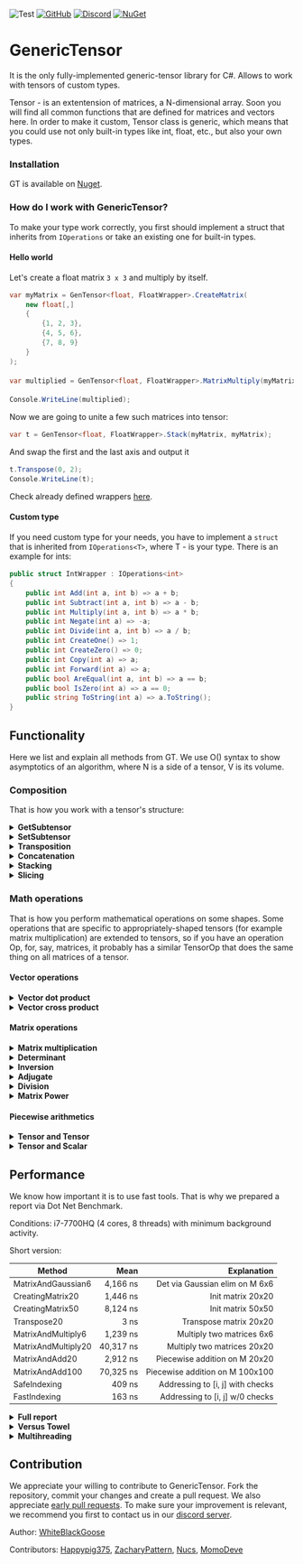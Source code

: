 ﻿![Test](https://github.com/WhiteBlackGoose/GenericTensor/workflows/Test/badge.svg)
[![GitHub](https://img.shields.io/github/license/WhiteBlackGoose/GenericTensor?color=blue)](https://github.com/asc-community/GenericTensor/blob/master/LICENSE)
[![Discord](https://img.shields.io/discord/642350046213439489?color=orange&label=Discord)](https://discord.gg/YWJEX7a)
[![NuGet](https://img.shields.io/nuget/vpre/GenericTensor?label=NuGet)](https://www.nuget.org/packages/GenericTensor/)

# GenericTensor

It is the only fully-implemented generic-tensor library for C#. Allows to work with tensors of custom types.

Tensor - is an extentension of matrices, a N-dimensional array. Soon you will find all common functions that are
defined for matrices and vectors here. In order to make it custom, Tensor class is generic, which means that
you could use not only built-in types like int, float, etc., but also your own types.

### Installation

GT is available on [Nuget](https://www.nuget.org/packages/GenericTensor/).

### How do I work with GenericTensor?

To make your type work correctly, you first should implement a struct that inherits from `IOperations` or take an existing one
for built-in types.

#### Hello world

Let's create a float matrix `3 x 3` and multiply by itself.

```cs
var myMatrix = GenTensor<float, FloatWrapper>.CreateMatrix(
    new float[,]
    {
        {1, 2, 3},
        {4, 5, 6},
        {7, 8, 9}
    }
);

var multiplied = GenTensor<float, FloatWrapper>.MatrixMultiply(myMatrix, myMatrix);

Console.WriteLine(multiplied);
```

Now we are going to unite a few such matrices into tensor:

```cs
var t = GenTensor<float, FloatWrapper>.Stack(myMatrix, myMatrix);
```

And swap the first and the last axis and output it

```cs
t.Transpose(0, 2);
Console.WriteLine(t);
```

Check already defined wrappers <a href="https://github.com/asc-community/GenericTensor/blob/master/GenericTensor/Functions/DefaultWrappers.cs">here</a>.

#### Custom type

If you need custom type for your needs, you have to implement a `struct` that is inherited from `IOperations<T>`, where
T - is your type. There is an example for ints:

```cs
public struct IntWrapper : IOperations<int>
{
    public int Add(int a, int b) => a + b;
    public int Subtract(int a, int b) => a - b;
    public int Multiply(int a, int b) => a * b;
    public int Negate(int a) => -a;
    public int Divide(int a, int b) => a / b;
    public int CreateOne() => 1;
    public int CreateZero() => 0;
    public int Copy(int a) => a;
    public int Forward(int a) => a;
    public bool AreEqual(int a, int b) => a == b;
    public bool IsZero(int a) => a == 0;
    public string ToString(int a) => a.ToString();
}
```

## Functionality

Here we list and explain all methods from GT. We use O() syntax to show
asymptotics of an algorithm, where N is a side of a tensor, V is its volume.

### Composition

That is how you work with a tensor's structure:

<details><summary><strong>GetSubtensor</strong></summary><p>

```cs
public GenTensor<T> GetSubtensor(params int[] indecies)
```

Allows to get a subtensor with SHARED data (so that any changes to
intial tensor or the subtensor will be reflected in both).

For example, Subtensor of a matrix is a vector (row).

Works for O(1)
</p></details>

<details><summary><strong>SetSubtensor</strong></summary><p>

```cs
public void SetSubtensor(GenTensor<T, TWrapper> sub, params int[] indecies);
```

Allows to set a subtensor by forwarding all elements from sub to this. Override
ConstantsAndFunctions<T, TWrapper>.Forward to enable it.

Works for O(V)
</p></details>

<details><summary><strong>Transposition</strong></summary><p>

```cs
public void Transpose(int axis1, int axis2);
public void TransposeMatrix();
```

Swaps axis1 and axis2 in this.
TransposeMatrix swaps the last two axes.

Works for O(1)
</p></details>

<details><summary><strong>Concatenation</strong></summary><p>

```cs
public static GenTensor<T, TWrapper> Concat(GenTensor<T, TWrapper> a, GenTensor<T, TWrapper> b);
```

Conatenates two tensors by their first axis. For example, concatenation of
two tensors of shape [4 x 5 x 6] and [7 x 5 x 6] is a tensor of shape
[11 x 5 x 6]. 

Works for O(N)
</p></details>

<details><summary><strong>Stacking</strong></summary><p>

```cs
public static GenTensor<T, TWrapper> Stack(params GenTensor<T, TWrapper>[] elements);
```

Unites all same-shape elements into one tensor with 1 dimension more.
For example, if t1, t2, and t3 are of shape [2 x 5], Stack(t1, t2, t3) will
return a tensor of shape [3 x 2 x 5]

Works for O(V)
</p></details>

<details><summary><strong>Slicing</strong></summary><p>

```cs
public GenTensor<T, TWrapper> Slice(int leftIncluding, int rightExcluding);
```

Slices this into another tensor with data-sharing. Syntax and use is similar to
python's numpy:

```py
v = myTensor[2:3]
```

is the same as

```cs
var v = myTensor.Slice(2, 3);
```

Works for O(N)
</p></details>

### Math operations

That is how you perform mathematical operations on some shapes.
Some operations that are specific to appropriately-shaped tensors
(for example matrix multiplication) are extended to tensors, so if you have
an operation Op, for, say, matrices, it probably has a similar TensorOp that
does the same thing on all matrices of a tensor.

#### Vector operations

<details><summary><strong>Vector dot product</strong></summary><p>

```cs
public static T VectorDotProduct(GenTensor<T, TWrapper> a, GenTensor<T, TWrapper> b);
public static GenTensor<T, TWrapper> TensorVectorDotProduct(GenTensor<T, TWrapper> a, GenTensor<T, TWrapper> b);
```

Counts dot product of two same-shaped vectors. For example, you have v1 = {2, 3, 4},
v2 = {5, 6, 7}, then VectorDotProduct(v1, v2) = 2 * 5 + 3 * 6 + 4 * 7 = 56.

Works for O(V)
</p></details>

<details><summary><strong>Vector cross product</strong></summary><p>

```cs
public static GenTensor<T, TWrapper> VectorCrossProduct(GenTensor<T, TWrapper> a, GenTensor<T, TWrapper> b);
public static GenTensor<T, TWrapper> TensorVectorCrossProduct(GenTensor<T, TWrapper> a, GenTensor<T, TWrapper> b);
```

Counts cross product of two same-shaped vectors. The resulting vector is such one
that is perdendicular to all of the arguments.

Works for O(V)
</p></details>

#### Matrix operations

<details><summary><strong>Matrix multiplication</strong></summary><p>

```cs
public static GenTensor<T, TWrapper> MatrixMultiply(GenTensor<T, TWrapper> a, GenTensor<T, TWrapper> b, Threading threading = Threading.Single);
public static GenTensor<T, TWrapper> TensorMatrixMultiply(GenTensor<T, TWrapper> a, GenTensor<T, TWrapper> b, Threading threading = Threading.Single);
```

Performs matrix multiplication operation of two matrices. One's height should be the same
as Another's width.

MatrixMultiply for `Threading.Multi` performs parallel computations over the first axis, TensorMatrixMultiplyParallel
performs parallel computations over matrices.

Works for O(N^3)
</p></details>

<details><summary><strong>Determinant</strong></summary><p>

```cs
public T DeterminantLaplace();
public T DeterminantGaussianSafeDivision();
public T DeterminantGaussianSimple();
```

Finds determinant of a square matrix. DeterminantLaplace is the simplest and true
way to find determinant, but it is as slow as O(N!). Guassian elimination works
for O(N^3) but might cause precision loss when dividing. If your type does not
lose precision when being divided, use DeterminantGaussianSimple. Otherwise, for example,
for int, use DeterminantGaussianSafeDivision. 

Works for O(N!), O(N^3)
</p></details>

<details><summary><strong>Inversion</strong></summary><p>

```cs
public void InvertMatrix();
public void TensorMatrixInvert();
```

Inverts A to B such that A * B = I where I is identity matrix.

Works for O(N^4)
</p></details>

<details><summary><strong>Adjugate</strong></summary><p>

```cs
public GenTensor<T, TWrapper> Adjoint();
```

Returns an adjugate matrix.

Works for O(N^4)
</p></details>

<details><summary><strong>Division</strong></summary><p>

```cs
public static GenTensor<T, TWrapper> MatrixDivide(GenTensor<T, TWrapper> a, GenTensor<T, TWrapper> b);
public static GenTensor<T, TWrapper> TensorMatrixDivide(GenTensor<T, TWrapper> a, GenTensor<T, TWrapper> b)
```

Of A, B returns such C that A == C * B.

Works for O(N^4)
</p></details>

<details><summary><strong>Matrix Power</strong></summary><p>

```cs
public static GenTensor<T, TWrapper> MatrixPower(GenTensor<T, TWrapper> m, int power);
public static GenTensor<T, TWrapper> TensorMatrixPower(GenTensor<T, TWrapper> m, int power);
```

Finds the power of a matrix.

Works for O(log(N) * N^3)
</p></details>

#### Piecewise arithmetics

<details><summary><strong>Tensor and Tensor</strong></summary><p>

```cs
public static GenTensor<T, TWrapper> PiecewiseAdd(GenTensor<T, TWrapper> a, GenTensor<T, TWrapper> b, Threading threading = Threading.Single);
public static GenTensor<T, TWrapper> PiecewiseSubtract(GenTensor<T, TWrapper> a, GenTensor<T, TWrapper> b, Threading threading = Threading.Single);
public static GenTensor<T, TWrapper> PiecewiseMultiply(GenTensor<T, TWrapper> a, GenTensor<T, TWrapper> b, Threading threading = Threading.Single);
public static GenTensor<T, TWrapper> PiecewiseDivide(GenTensor<T, TWrapper> a, GenTensor<T, TWrapper> b, Threading threading = Threading.Single);
```

Returns a tensor of an operation being applied to every matching pair so that Add is.
Those with Parallel in its name are ran on multiple cores (via Parallel.For).

```
result[i, j, k...] = a[i, j, k...] + b[i, j, k...]
```

Works for O(V)
</p></details>

<details><summary><strong>Tensor and Scalar</strong></summary><p>

```cs
public static GenTensor<T, TWrapper> PiecewiseAdd(GenTensor<T, TWrapper> a, T b, Threading threading = Threading.Single);
public static GenTensor<T, TWrapper> PiecewiseSubtract(GenTensor<T, TWrapper> a, T b, Threading threading = Threading.Single);
public static GenTensor<T, TWrapper> PiecewiseSubtract(T a, GenTensor<T, TWrapper> b, Threading threading = Threading.Single);
public static GenTensor<T, TWrapper> PiecewiseMultiply(GenTensor<T, TWrapper> a, T b, Threading threading = Threading.Single);
public static GenTensor<T, TWrapper> PiecewiseDivide(GenTensor<T, TWrapper> a, T b, Threading threading = Threading.Single);
public static GenTensor<T, TWrapper> PiecewiseDivide(T a, GenTensor<T, TWrapper> b, Threading threading = Threading.Single);
```

Performs an operation on each of tensor's element and forwards them to the result
You can set `threading: Threading.Auto` to let GT to determine whether it is better to use multi-threading or
keep working at one core, or `threading: Threading.Multi` if you need multi-threading.

Works for O(V)
</p></details>

## Performance

We know how important it is to use fast tools. That is why we prepared a report via Dot Net Benchmark.

Conditions: i7-7700HQ (4 cores, 8 threads) with minimum background activity.

Short version:

|                      Method |              Mean |                          Explanation |
|---------------------------- |------------------:|-------------------------------------:|
|          MatrixAndGaussian6 |          4,166 ns | Det via Gaussian elim on M 6x6       |
|            CreatingMatrix20 |          1,446 ns | Init matrix 20x20                    |
|            CreatingMatrix50 |          8,124 ns | Init matrix 50x50                    |
|                 Transpose20 |              3 ns | Transpose matrix 20x20               |
|          MatrixAndMultiply6 |          1,239 ns | Multiply two matrices 6x6            |
|         MatrixAndMultiply20 |         40,317 ns | Multiply two matrices 20x20          |
|              MatrixAndAdd20 |          2,912 ns | Piecewise addition on M 20x20        |
|             MatrixAndAdd100 |         70,325 ns | Piecewise addition on M 100x100      |
|                SafeIndexing |            409 ns | Addressing to [i, j] with checks     |
|                FastIndexing |            163 ns | Addressing to [i, j] w/0 checks      |

<details><summary><strong>Full report</strong></summary>


|                      Method |              Last |                          Explanation |
|---------------------------- |------------------:|-------------------------------------:|
|           MatrixAndLaplace3 |            175 ns | Det via Laplace on M 3x3             |
|           MatrixAndLaplace6 |         28,739 ns | Det via Laplace on M 6x6             |
|           MatrixAndLaplace9 |     14,560,626 ns | Det via Laplace on M 9x9             |
|          MatrixAndGaussian3 |            594 ns | Det via Gaussian elim on M 3x3       |
|          MatrixAndGaussian6 |          4,054 ns | Det via Gaussian elim on M 6x6       |
|          MatrixAndGaussian9 |         13,102 ns | Det via Gaussian elim on M 9x9       |
|            CreatingMatrix20 |          1,395 ns | Init matrix 20x20                    |
|            CreatingMatrix50 |          7,826 ns | Init matrix 50x50                    |
|                 Transpose20 |              3 ns | Transpose matrix 20x20               |
|          MatrixAndMultiply6 |            709 ns | Multiply two matrices 6x6            |
|         MatrixAndMultiply20 |         23,216 ns | Multiply two matrices 20x20          |
|         TensorAndMultiply15 |        636,207 ns | M-ply 2 T 40x15x15                   |
|  MatrixAndMultiply6Parallel |         14,157 ns | M-ply 2 M 6x6 in multithread         |
| MatrixAndMultiply20Parallel |         14,085 ns | M-ply 2 M 20x20 in multithread       |
| TensorAndMultiply15Parallel |        239,980 ns | M-ply 2 T 40x15x15 in multithread    |
|              MatrixAndAdd20 |          1,612 ns | Piecewise addition on M 20x20        |
|             MatrixAndAdd100 |         37,740 ns | Piecewise addition on M 100x100      |
|      MatrixAndAdd20Parallel |          9,698 ns | P-se add in multithread on M 20x20   |
|     MatrixAndAdd100Parallel |         58,560 ns | P-se add in multithread on M 100x100 |
|                SafeIndexing |            422 ns | Addressing to [i, j] with checks     |
|                FastIndexing |            154 ns | Addressing to [i, j] w/0 checks      |

</details>

<details><summary><strong>Versus Towel</strong></summary>

Towel is not a competitor to GT, those are completely different libraries. But since it is the only library that provides matrices for
arbitrary type (not only numeric), we have to compare GT to it.

|                      Method |     GenericTensor |           Towel |                          Explanation | GT wins?   |
|---------------------------- |------------------:|----------------:|-------------------------------------:|:----------:|
|           MatrixAndLaplace3 |            175 ns |          330 ns | Det via Laplace on M 3x3             | +          |
|           MatrixAndLaplace6 |         28,739 ns |       45,338 ns | Det via Laplace on M 6x6             | +          |
|           MatrixAndLaplace9 |     14,560,626 ns |   22,770,639 ns | Det via Laplace on M 9x9             | +          |
|          MatrixAndGaussian3 |            594 ns |          721 ns | Det via Gaussian elim on M 3x3       | +          |
|          MatrixAndGaussian6 |          4,054 ns |        4,547 ns | Det via Gaussian elim on M 6x6       | +          |
|          MatrixAndGaussian9 |         13,102 ns |       14,574 ns | Det via Gaussian elim on M 9x9       | +          |
|            CreatingMatrix20 |          1,395 ns |        1,460 ns | Init matrix 20x20                    | =          |
|            CreatingMatrix50 |          7,826 ns |        8,490 ns | Init matrix 50x50                    | =          |
|                 Transpose20 |              3 ns |          766 ns | Transpose matrix 20x20               | +          |
|          MatrixAndMultiply6 |            709 ns |          930 ns | Multiply two matrices 6x6            | +          |
|         MatrixAndMultiply20 |         23,216 ns |       29,092 ns | Multiply two matrices 20x20          | +          |
|              MatrixAndAdd20 |          1,612 ns |        1,386 ns | Piecewise addition on M 20x20        | -          |
|             MatrixAndAdd100 |         37,740 ns |       33,529 ns | Piecewise addition on M 100x100      | -          |
|                SafeIndexing |            422 ns |          342 ns | Addressing to [i, j] with checks     | -          |
|                FastIndexing |            154 ns | (no fast)342 ns | Addressing to [i, j] w/0 checks      | +          |


</details>

<details><summary><strong>Multihreading</strong></summary>


Multithreading is a useful tool if you want to make computations faster. We do not support GPU computations and never will because our aim to keep GenericTensor supporting
custom type, while GPU only works with fixed types like `int`, `float`, and a few others.

However, even on CPU it is sometimes better to keep single-core computations. So here we find out when it is better to keep single and where it is better to switch to
multi-core. Here we provide graphs for multiplication of matrices and piecewise product for tensors of different sizes
in those two modes (`Threading.Single` and `Threading.Multi`). `Y`-axis shows number of microseconds spent on one
operation.

#### Matrix multiplication

<img src="./Benchmark/matrixmultiplication.png">

<details><summary>Raw data</summary>


|               Method | Width | Height |       Mean |     Error |    StdDev |
|--------------------- |------ |------- |-----------:|----------:|----------:|
|             Multiply |     5 |      5 |  11.749 us | 0.2301 us | 0.3780 us |
|          MultiplyPar |     5 |      5 |  12.251 us | 0.1831 us | 0.1799 us |
|             Multiply |    15 |      5 |  33.234 us | 0.6564 us | 0.9622 us |
|          MultiplyPar |    15 |      5 |  21.839 us | 0.2790 us | 0.2609 us |
|             Multiply |     5 |     15 | 126.892 us | 2.3327 us | 2.0678 us |
|          MultiplyPar |     5 |     15 |  60.077 us | 1.0170 us | 0.9015 us |
|             Multiply |    15 |     15 | 383.536 us | 7.6478 us | 9.6720 us |
|          MultiplyPar |    15 |     15 | 133.525 us | 2.1654 us | 2.0256 us |

`Par` at the end of the name means one is ran in parallel mode (multithreading). The tensor is of size `Width` x `Height` x `Height`

</details>


#### Piecewise product

<img src="./Benchmark/piecewisemultiplication.PNG">

<details><summary>Raw data</summary>


|               Method | Width | Height |       Mean |     Error |    StdDev |
|--------------------- |------ |------- |-----------:|----------:|----------:|
|    PiecewiseMultiply |     5 |      5 |   1.274 us | 0.0177 us | 0.0148 us |
| PiecewiseMultiplyPar |     5 |      5 |   4.215 us | 0.0243 us | 0.0215 us |
|    PiecewiseMultiply |    15 |      5 |   3.391 us | 0.0647 us | 0.0719 us |
| PiecewiseMultiplyPar |    15 |      5 |   7.046 us | 0.0217 us | 0.0203 us |
|    PiecewiseMultiply |     5 |     15 |   9.622 us | 0.1835 us | 0.1884 us |
| PiecewiseMultiplyPar |     5 |     15 |   8.811 us | 0.0290 us | 0.0242 us |
|    PiecewiseMultiply |    15 |     15 |  28.553 us | 0.5403 us | 0.5054 us |
| PiecewiseMultiplyPar |    15 |     15 |  15.267 us | 0.1027 us | 0.0910 us |

`Par` at the end of the name means one is ran in parallel mode (multithreading). The tensor is of size `Width` x `Height` x `Height`

</details>

</details>

## Contribution

We appreciate your willing to contribute to GenericTensor. Fork the repository, commit your changes and create a pull request. We also appreciate <a href="https://medium.com/@carlosperez/pull-request-first-f6bb667a9b6">early pull requests</a>. To make sure your improvement is relevant, we recommend you first to contact us in our <a href="https://discord.gg/YWJEX7a">discord server</a>.

Author: <a href="https://github.com/WhiteBlackGoose">WhiteBlackGoose</a>

Contributors: <a href="https://github.com/Happypig375">Happypig375</a>, 
<a href="https://github.com/ZacharyPatten">ZacharyPattern</a>,
<a href="https://github.com/Nucs">Nucs</a>,
<a href="https://github.com/MomoDeve">MomoDeve</a>